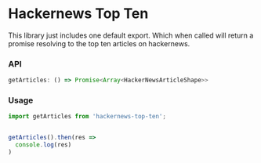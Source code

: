 # Hackernews Top Ten

This library just includes one default export. Which when called
will return a promise resolving to the top ten articles on
hackernews.

### API

```js
getArticles: () => Promise<Array<HackerNewsArticleShape>>
```

### Usage

```js
import getArticles from 'hackernews-top-ten';


getArticles().then(res =>
  console.log(res)
)

```
